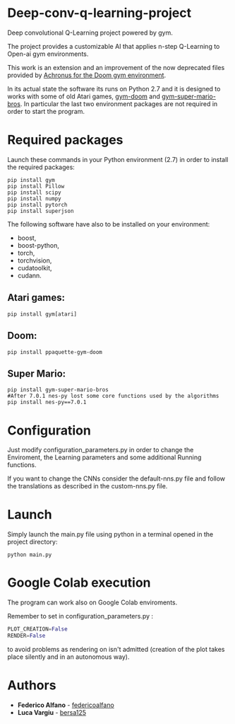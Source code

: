 # Deep-conv-q-learning-project
Deep convolutional Q-Learning project powered by gym.

The project provides a customizable AI that applies n-step Q-Learning to Open-ai gym environments. 

This work is an extension and an improvement of the now deprecated files provided by [Achronus for the Doom gym environment](https://github.com/Achronus/Machine-Learning-101/tree/master/coding_templates_and_data_files/artificial_intelligence/1.%20deep_convolutional_q_learning).

In its actual state the software its runs on Python 2.7 and it is designed to works with some of old Atari games, [gym-doom](https://github.com/ppaquette/gym-doom) and [gym-super-mario-bros](https://github.com/Kautenja/gym-super-mario-bros). In particular the last two environment packages are not required in order to start the program.

# Required packages

Launch these commands in your Python environment (2.7) in order to install the required packages:

```shell
pip install gym
pip install Pillow
pip install scipy
pip install numpy
pip install pytorch
pip install superjson
```
The following software have also to be installed on your environment:
* boost, 
* boost-python, 
* torch, 
* torchvision, 
* cudatoolkit, 
* cudann. 

## Atari games:
```shell
pip install gym[atari]
```
## Doom:
```shell
pip install ppaquette-gym-doom
```

## Super Mario:
```shell
pip install gym-super-mario-bros
#After 7.0.1 nes-py lost some core functions used by the algorithms
pip install nes-py==7.0.1
```

# Configuration
Just modify configuration_parameters.py in order to change the Enviroment, the Learning parameters and some additional Running functions.

If you want to change the CNNs consider the default-nns.py file and follow the translations as described in the custom-nns.py file.

# Launch
Simply launch the main.py file using python in a terminal opened in the project directory:
```shell
python main.py
```
# Google Colab execution 

The program can work also on Google Colab enviroments.

Remember to set in configuration_parameters.py :
```python
PLOT_CREATION=False
RENDER=False
```
to avoid problems as rendering on isn't admitted (creation of the plot takes place silently and in an autonomous way).

# Authors

* **Federico Alfano**  - [federicoalfano](https://github.com/federicoalfano/)
* **Luca Vargiu** - [bersa125](https://github.com/bersa125)
